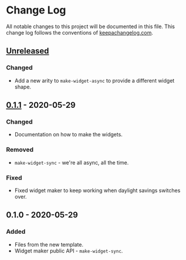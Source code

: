 # Change Log
All notable changes to this project will be documented in this file. This change log follows the conventions of [keepachangelog.com](http://keepachangelog.com/).

## [Unreleased]
### Changed
- Add a new arity to `make-widget-async` to provide a different widget shape.

## [0.1.1] - 2020-05-29
### Changed
- Documentation on how to make the widgets.

### Removed
- `make-widget-sync` - we're all async, all the time.

### Fixed
- Fixed widget maker to keep working when daylight savings switches over.

## 0.1.0 - 2020-05-29
### Added
- Files from the new template.
- Widget maker public API - `make-widget-sync`.

[Unreleased]: https://github.com/your-name/week-5/compare/0.1.1...HEAD
[0.1.1]: https://github.com/your-name/week-5/compare/0.1.0...0.1.1
